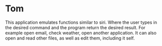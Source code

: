 # Tom
This application emulates functions similar to siri. Where the user types in the desired command and the program return the desired result. For example open email, check weather, open another application. It can also open and read other files, as well as edit them, including it self.

